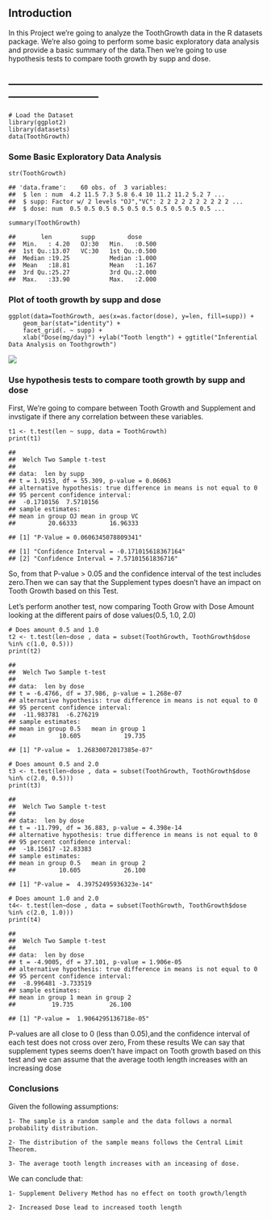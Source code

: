 Introduction
------------

In this Project we’re going to analyze the ToothGrowth data in the R
datasets package. We’re also going to perform some basic exploratory
data analysis and provide a basic summary of the data.Then we’re going
to use hypothesis tests to compare tooth growth by supp and dose.

————————————————————————————————–
---------------------------------

    # Load the Dataset
    library(ggplot2)
    library(datasets)
    data(ToothGrowth)

### Some Basic Exploratory Data Analysis

    str(ToothGrowth)

    ## 'data.frame':    60 obs. of  3 variables:
    ##  $ len : num  4.2 11.5 7.3 5.8 6.4 10 11.2 11.2 5.2 7 ...
    ##  $ supp: Factor w/ 2 levels "OJ","VC": 2 2 2 2 2 2 2 2 2 2 ...
    ##  $ dose: num  0.5 0.5 0.5 0.5 0.5 0.5 0.5 0.5 0.5 0.5 ...

    summary(ToothGrowth)

    ##       len        supp         dose      
    ##  Min.   : 4.20   OJ:30   Min.   :0.500  
    ##  1st Qu.:13.07   VC:30   1st Qu.:0.500  
    ##  Median :19.25           Median :1.000  
    ##  Mean   :18.81           Mean   :1.167  
    ##  3rd Qu.:25.27           3rd Qu.:2.000  
    ##  Max.   :33.90           Max.   :2.000

### Plot of tooth growth by supp and dose

    ggplot(data=ToothGrowth, aes(x=as.factor(dose), y=len, fill=supp)) +
        geom_bar(stat="identity") +
        facet_grid(. ~ supp) +
        xlab("Dose(mg/day)") +ylab("Tooth length") + ggtitle("Inferential Data Analysis on Toothgrowth")

![](AnalyzeToothGrowthData_files/figure-markdown_strict/unnamed-chunk-3-1.png)

### Use hypothesis tests to compare tooth growth by supp and dose

First, We’re going to compare between Tooth Growth and Supplement and
invstigate if there any correlation between these variables.

    t1 <- t.test(len ~ supp, data = ToothGrowth)
    print(t1)

    ## 
    ##  Welch Two Sample t-test
    ## 
    ## data:  len by supp
    ## t = 1.9153, df = 55.309, p-value = 0.06063
    ## alternative hypothesis: true difference in means is not equal to 0
    ## 95 percent confidence interval:
    ##  -0.1710156  7.5710156
    ## sample estimates:
    ## mean in group OJ mean in group VC 
    ##         20.66333         16.96333

    ## [1] "P-Value = 0.0606345078809341"

    ## [1] "Confidence Interval = -0.171015618367164"
    ## [2] "Confidence Interval = 7.57101561836716"

So, from that P-value &gt; 0.05 and the confidence interval of the test
includes zero.Then we can say that the Supplement types doesn’t have an
impact on Tooth Growth based on this Test.

Let’s perform another test, now comparing Tooth Grow with Dose Amount
looking at the different pairs of dose values(0.5, 1.0, 2.0)

    # Does amount 0.5 and 1.0
    t2 <- t.test(len~dose , data = subset(ToothGrowth, ToothGrowth$dose %in% c(1.0, 0.5)))
    print(t2)

    ## 
    ##  Welch Two Sample t-test
    ## 
    ## data:  len by dose
    ## t = -6.4766, df = 37.986, p-value = 1.268e-07
    ## alternative hypothesis: true difference in means is not equal to 0
    ## 95 percent confidence interval:
    ##  -11.983781  -6.276219
    ## sample estimates:
    ## mean in group 0.5   mean in group 1 
    ##            10.605            19.735

    ## [1] "P-value =  1.26830072017385e-07"

    # Does amount 0.5 and 2.0
    t3 <- t.test(len~dose , data = subset(ToothGrowth, ToothGrowth$dose %in% c(2.0, 0.5)))
    print(t3)

    ## 
    ##  Welch Two Sample t-test
    ## 
    ## data:  len by dose
    ## t = -11.799, df = 36.883, p-value = 4.398e-14
    ## alternative hypothesis: true difference in means is not equal to 0
    ## 95 percent confidence interval:
    ##  -18.15617 -12.83383
    ## sample estimates:
    ## mean in group 0.5   mean in group 2 
    ##            10.605            26.100

    ## [1] "P-value =  4.39752495936323e-14"

    # Does amount 1.0 and 2.0
    t4<- t.test(len~dose , data = subset(ToothGrowth, ToothGrowth$dose %in% c(2.0, 1.0)))
    print(t4)

    ## 
    ##  Welch Two Sample t-test
    ## 
    ## data:  len by dose
    ## t = -4.9005, df = 37.101, p-value = 1.906e-05
    ## alternative hypothesis: true difference in means is not equal to 0
    ## 95 percent confidence interval:
    ##  -8.996481 -3.733519
    ## sample estimates:
    ## mean in group 1 mean in group 2 
    ##          19.735          26.100

    ## [1] "P-value =  1.9064295136718e-05"

P-values are all close to 0 (less than 0.05),and the confidence interval
of each test does not cross over zero, From these results We can say
that supplement types seems doen’t have impact on Tooth growth based on
this test and we can assume that the average tooth length increases with
an increasing dose

### Conclusions

Given the following assumptions:

    1- The sample is a random sample and the data follows a normal probability distribution.

    2- The distribution of the sample means follows the Central Limit Theorem.

    3- The average tooth length increases with an inceasing of dose.

We can conclude that:

    1- Supplement Delivery Method has no effect on tooth growth/length

    2- Increased Dose lead to increased tooth length
